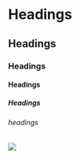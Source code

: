 # Headings
## Headings
### Headings
#### Headings
##### Headings
###### headings

<img src='https://d25skit2l41vkl.cloudfront.net/wp-content/uploads/2017/05/Printable-Employee-Attendance-Sheet-Dual.jpg.webp'>
<img ma='https://images.hindustantimes.com/img/2021/01/30/550x309/fe7aa8fc-6214-11eb-96d8-f0c1ae38b38f_1611998522877.jpg'>

